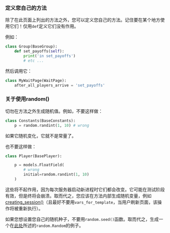 ### 定义您自己的方法

除了在此页面上列出的方法之外，您可以定义您自己的方法。记住要在某个地方使用它们！仅用`def`定义它们没有作用。

例如：

```python
class Group(BaseGroup):
    def set_payoffs(self):
        print('in set_payoffs')
        # etc ...
```

然后调用它：

```python
class MyWaitPage(WaitPage):
    after_all_players_arrive = 'set_payoffs'
```

### 关于使用random()

切勿在方法之外生成随机值。例如，不要这样做：

```python
class Constants(BaseConstants):
    p = random.randint(1, 10) # wrong
```

如果它随机变化，它就不是常量了。

也不要这样做：

```python
class Player(BasePlayer):

    p = models.FloatField(
        # wrong
        initial=random.randint(1, 10)
    )
```

这些将不起作用，因为每次服务器启动新进程时它们都会改变。它可能在测试阶段有效，但是终将会崩溃。取而代之，您应该在方法内部生成随机变量，例如[creating_session()]()（且最好不要用`vars_for_template`，当用户刷新页面，该操作将被重新执行）。

如果您想设置您自己的随机种子，不要用`random.seed()`函数。取而代之，生成一个在[此处]()所述的`random.Random`的例子。
